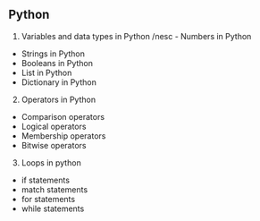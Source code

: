 ## Python

1. Variables and data types in Python
/nesc  - Numbers in Python
  - Strings in Python
  - Booleans in Python
  - List in Python
  - Dictionary in Python
2. Operators in Python
  - Comparison operators
  - Logical operators
  - Membership operators
  - Bitwise operators
3. Loops in python
  - if statements
  - match statements
  - for statements
  - while statements
